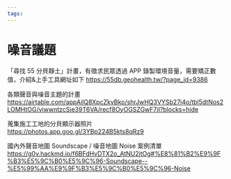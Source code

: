 ```yaml
---
tags:
---
```


# 噪音議題

「尋找 55 分貝靜土」計畫，有徵求民眾透過 APP 錄製環境音量，需要矯正數值，介紹&上手工具網址如下
https://55db.geohealth.tw/?page_id=9386 

各類聲音與噪音主題的計畫
https://airtable.com/appAilQ8XpcZkvBko/shrJwHQ3VYSb27i4o/tbl5dtNos2LOMHtOG/viwwntzcSje39T6VA/recf8OyOGSZGwF7jI?blocks=hide

蒐集施工工地的分貝顯示器照片
https://photos.app.goo.gl/3YBp224B5kts8qRz9

國內外聲音地圖 Soundscape / 噪音地圖 Noise 案例清單
https://g0v.hackmd.io/f6BFdHvDTX2o_AtNU2jtOg#%E8%81%B2%E9%9F%B3%E5%9C%B0%E5%9C%96-Soundscape--%E5%99%AA%E9%9F%B3%E5%9C%B0%E5%9C%96-Noise